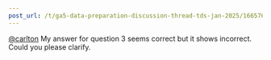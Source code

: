 ```yaml
---
post_url: /t/ga5-data-preparation-discussion-thread-tds-jan-2025/166576/85
---
```

[@carlton](/u/carlton) My answer for question 3 seems correct but it shows incorrect. Could you please clarify.